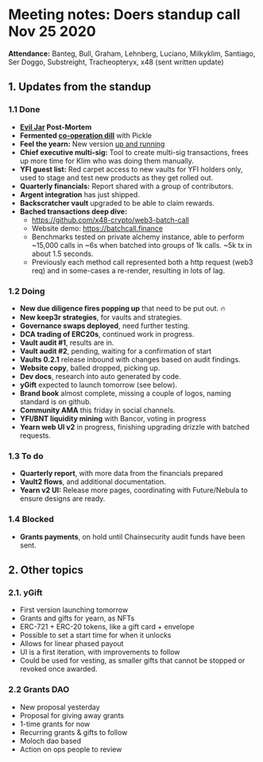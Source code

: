 # Meeting notes: Doers standup call Nov 25 2020

**Attendance:** Banteg, Bull, Graham, Lehnberg, Luciano, Milkyklim, Santiago, Ser Doggo, Substreight, Tracheopteryx, x48 (sent written update)

## 1. Updates from the standup

### 1.1 Done

- **[Evil Jar](https://github.com/banteg/evil-jar) Post-Mortem**
- **Fermented [co-operation dill](https://medium.com/iearn/pickle-yearn-ferments-co-operation-dill-eec43b93d0ea)** with Pickle
- **Feel the yearn:** New version [up and running](https://feel-the-yearn.app)
- **Chief executive multi-sig:** Tool to create multi-sig transactions, frees up more time for Klim who was doing them manually.
- **YFI guest list:** Red carpet access to new vaults for YFI holders only, used to stage and test new products as they get rolled out.
- **Quarterly financials:** Report shared with a group of contributors.
- **Argent integration** has just shipped.
- **Backscratcher vault** upgraded to be able to claim rewards.
- **Bached transactions deep dive:**
  - https://github.com/x48-crypto/web3-batch-call
  - Website demo: https://batchcall.finance
  - Benchmarks tested on private alchemy instance, able to perform ~15,000 calls in ~6s when batched into groups of 1k calls. ~5k tx in about 1.5 seconds.
  - Previously each method call represented both a http request (web3 req) and in some-cases a re-render, resulting in lots of lag.

### 1.2 Doing

- **New due diligence fires popping up** that need to be put out. 🔥
- **New keep3r strategies**, for vaults and strategies.
- **Governance swaps deployed**, need further testing.
- **DCA trading of ERC20s**, continued work in progress.
- **Vault audit #1**, results are in.
- **Vault audit #2**, pending, waiting for a confirmation of start
- **Vaults 0.2.1** release inbound with changes based on audit findings.
- **Website copy**, balled dropped, picking up.
- **Dev docs**, research into auto generated by code.
- **yGift** expected to launch tomorrow (see below).
- **Brand book** almost complete, missing a couple of logos, naming standard is on github.
- **Community AMA** this friday in social channels.
- **YFI/BNT liquidity mining** with Bancor, voting in progress
- **Yearn web UI v2** in progress, finishing upgrading drizzle with batched requests.

### 1.3 To do

- **Quarterly report**, with more data from the financials prepared
- **Vault2 flows**, and additional documentation.
- **Yearn v2 UI:** Release more pages, coordinating with Future/Nebula to ensure designs are ready.

### 1.4 Blocked

- **Grants payments**, on hold until Chainsecurity audit funds have been sent.

## 2. Other topics

### 2.1. yGift

- First version launching tomorrow
- Grants and gifts for yearn, as NFTs
- ERC-721 + ERC-20 tokens, like a gift card + envelope
- Possible to set a start time for when it unlocks
- Allows for linear phased payout
- UI is a first iteration, with improvements to follow
- Could be used for vesting, as smaller gifts that cannot be stopped or revoked once awarded.

### 2.2 Grants DAO

- New proposal yesterday
- Proposal for giving away grants
- 1-time grants for now
- Recurring grants & gifts to follow
- Moloch dao based
- Action on ops people to review
